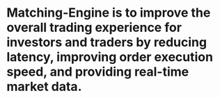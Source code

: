 # Matching-Engine is to improve the overall trading experience for investors and traders by reducing latency, improving order execution speed,  and providing real-time market data.
